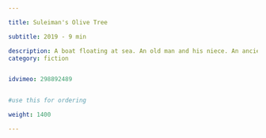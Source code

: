 ```yaml
---

title: Suleiman's Olive Tree

subtitle: 2019 - 9 min

description: A boat floating at sea. An old man and his niece. An ancient tradition. Accompanied by the gentle tunes of an Arabian Oud.
category: fiction


idvimeo: 298892489


#use this for ordering

weight: 1400

---
```


<!--stackedit_data:

eyJoaXN0b3J5IjpbMTUwMTAxNzcyMiwtNDk4MjE3Mzg5LC0xND
IwNjI2NTQ4LDE0MTU5Mzk1OTQsNzIyODM3ODk3XX0=
-->